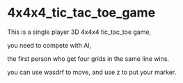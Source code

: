 # 4x4x4_tic_tac_toe_game

This is a single player 3D 4x4x4 tic_tac_toe game,

you need to compete with AI,

the first person who get four grids in the same line wins.

you can use wasdrf to move, and use z to put your marker.
